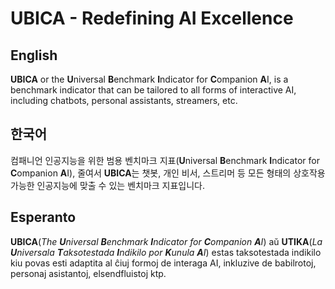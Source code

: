 # UBICA - Redefining AI Excellence

## English

**UBICA** or the **U**niversal **B**enchmark **I**ndicator for **C**ompanion **A**I, is a benchmark indicator that can be tailored to all forms of interactive AI, including chatbots, personal assistants, streamers, etc.

## 한국어

컴패니언 인공지능을 위한 범용 벤치마크 지표(**U**niversal **B**enchmark **I**ndicator for **C**ompanion **A**I), 줄여서 **UBICA**는 챗봇, 개인 비서, 스트리머 등 모든 형태의 상호작용 가능한 인공지능에 맞출 수 있는 벤치마크 지표입니다.

## Esperanto

**UBICA**(*The **U**niversal **B**enchmark **I**ndicator for **C**ompanion **A**I*) aŭ **UTIKA**(*La **U**niversala **T**aksotestada **I**ndikilo por **K**unula **A**I*) estas taksotestada indikilo kiu povas esti adaptita al ĉiuj formoj de interaga AI, inkluzive de babilrotoj, personaj asistantoj, elsendfluistoj ktp.